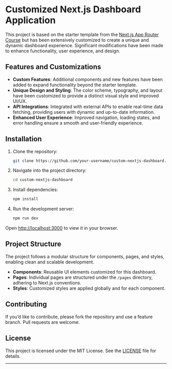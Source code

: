 # Customized Next.js Dashboard Application

This project is based on the starter template from the [Next.js App Router Course](https://nextjs.org/learn) but has been extensively customized to create a unique and dynamic dashboard experience. Significant modifications have been made to enhance functionality, user experience, and design.

## Features and Customizations

- **Custom Features**: Additional components and new features have been added to expand functionality beyond the starter template.
- **Unique Design and Styling**: The color scheme, typography, and layout have been customized to provide a distinct visual style and improved UI/UX.
- **API Integrations**: Integrated with external APIs to enable real-time data fetching, providing users with dynamic and up-to-date information.
- **Enhanced User Experience**: Improved navigation, loading states, and error handling ensure a smooth and user-friendly experience.

## Installation

1. Clone the repository:
   ```bash
   git clone https://github.com/your-username/custom-nextjs-dashboard.git
   ```
2. Navigate into the project directory:
   ```bash
   cd custom-nextjs-dashboard
   ```
3. Install dependencies:
   ```bash
   npm install
   ```
4. Run the development server:
   ```bash
   npm run dev
   ```

Open [http://localhost:3000](http://localhost:3000) to view it in your browser.

## Project Structure

The project follows a modular structure for components, pages, and styles, enabling clean and scalable development.

- **Components**: Reusable UI elements customized for this dashboard.
- **Pages**: Individual pages are structured under the `/pages` directory, adhering to Next.js conventions.
- **Styles**: Customized styles are applied globally and for each component.

## Contributing

If you’d like to contribute, please fork the repository and use a feature branch. Pull requests are welcome.

## License

This project is licensed under the MIT License. See the [LICENSE](LICENSE) file for details.

---